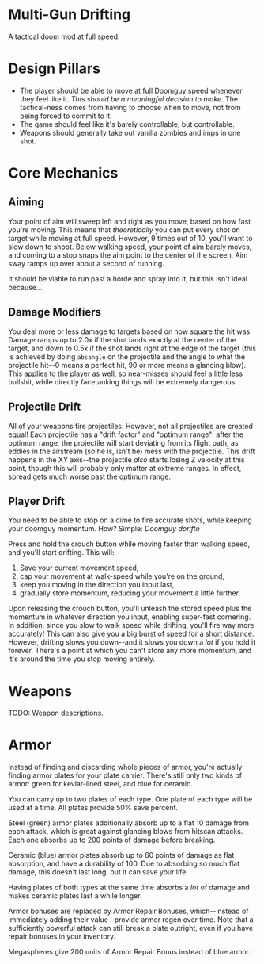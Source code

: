 # Multi-Gun Drifting
A tactical doom mod at full speed.

# Design Pillars
- The player should be able to move at full Doomguy speed whenever they feel like it. *This should be a meaningful decision to make*. The tactical-ness comes from having to choose when to move, not from being forced to commit to it.
- The game should feel like it's barely controllable, but controllable.
- Weapons should generally take out vanilla zombies and imps in one shot.

# Core Mechanics

## Aiming
Your point of aim will sweep left and right as you move, based on how fast you're moving. This means that *theoretically* you can put every shot on target while moving at full speed. However, 9 times out of 10, you'll want to slow down to shoot. Below walking speed, your point of aim barely moves, and coming to a stop snaps the aim point to the center of the screen. Aim sway ramps up over about a second of running.

It should be viable to run past a horde and spray into it, but this isn't ideal because…

## Damage Modifiers
You deal more or less damage to targets based on how square the hit was. Damage ramps up to 2.0x if the shot lands exactly at the center of the target, and down to 0.5x if the shot lands right at the edge of the target (this is achieved by doing `absangle` on the projectile and the angle to what the projectile hit–-0 means a perfect hit, 90 or more means a glancing blow). This applies to the player as well, so near-misses should feel a little less bullshit, while directly facetanking things will be extremely dangerous.

## Projectile Drift
All of your weapons fire projectiles. However, not all projectiles are created equal! Each projectile has a "drift factor" and "optimum range"; after the optimum range, the projectile will start deviating from its flight path, as eddies in the airstream (so he is, isn't he) mess with the projectile. This drift happens in the XY axis--the projectile *also* starts losing Z velocity at this point, though this will probably only matter at extreme ranges. In effect, spread gets much worse past the optimum range.

## Player Drift
You need to be able to stop on a dime to fire accurate shots, while keeping your doomguy momentum. How? Simple: *Doomguy dorifto*

Press and hold the crouch button while moving faster than walking speed, and you'll start drifting. This will:
1. Save your current movement speed,
2. cap your movement at walk-speed while you're on the ground, 
3. keep you moving in the direction you input last, 
4. gradually store momentum, reducing your movement a little further.

Upon releasing the crouch button, you'll unleash the stored speed plus the momentum in whatever direction you input, enabling super-fast cornering. In addition, since you slow to walk speed while drifting, you'll fire way more accurately! This can also give you a big burst of speed for a short distance. However, drifting slows you down--and it slows you down a *lot* if you hold it forever. There's a point at which you can't store any more momentum, and it's around the time you stop moving entirely.

# Weapons

TODO: Weapon descriptions.

# Armor

Instead of finding and discarding whole pieces of armor, you're actually finding armor plates for your plate carrier. There's still only two kinds of armor: green for kevlar-lined steel, and blue for ceramic.

You can carry up to two plates of each type. One plate of each type will be used at a time. All plates provide 50% save percent.

Steel (green) armor plates additionally absorb up to a flat 10 damage from each attack, which is great against glancing blows from hitscan attacks. Each one absorbs up to 200 points of damage before breaking.

Ceramic (blue) armor plates absorb up to 60 points of damage as flat absorption, and have a durability of 100. Due to absorbing so much flat damage, this doesn't last long, but it can save your life.

Having plates of both types at the same time absorbs a *lot* of damage and makes ceramic plates last a while longer.

Armor bonuses are replaced by Armor Repair Bonuses, which--instead of immediately adding their value--provide armor regen over time. Note that a sufficiently powerful attack can still break a plate outright, even if you have repair bonuses in your inventory.

Megaspheres give 200 units of Armor Repair Bonus instead of blue armor.
